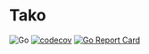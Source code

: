 # Tako

![Go](https://github.com/iphayao/tako/workflows/Go/badge.svg) [![codecov](https://codecov.io/gh/iphayao/tako/branch/master/graph/badge.svg)](https://codecov.io/gh/iphayao/tako) [![Go Report Card](https://goreportcard.com/badge/github.com/iphayao/tako)](https://goreportcard.com/report/github.com/iphayao/tako)
